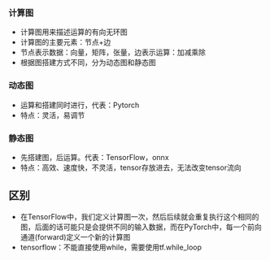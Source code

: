 
### 计算图
- 计算图用来描述运算的有向无环图
- 计算图的主要元素：节点+边
- 节点表示数据：向量，矩阵，张量，边表示运算：加减乘除
- 根据图搭建方式不同，分为动态图和静态图
### 动态图
- 运算和搭建同时进行，代表：Pytorch
- 特点：灵活，易调节

### 静态图
- 先搭建图，后运算。代表：TensorFlow，onnx
- 特点：高效、速度快，不灵活，tensor存放进去，无法改变tensor流向

## 区别
- 在TensorFlow中，我们定义计算图一次，然后后续就会重复执行这个相同的图，后面的话可能只是会提供不同的输入数据，而在PyTorch中，每一个前向通道(forward)定义一个新的计算图
- tensorflow：不能直接使用while，需要使用tf.while_loop
